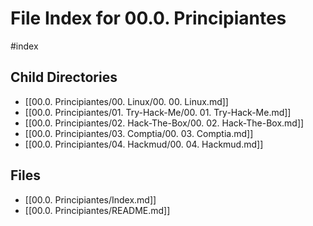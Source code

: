 # File Index for 00.0. Principiantes
#index

## Child Directories

- [[00.0. Principiantes/00. Linux/00. 00. Linux.md]]
- [[00.0. Principiantes/01. Try-Hack-Me/00. 01. Try-Hack-Me.md]]
- [[00.0. Principiantes/02. Hack-The-Box/00. 02. Hack-The-Box.md]]
- [[00.0. Principiantes/03. Comptia/00. 03. Comptia.md]]
- [[00.0. Principiantes/04. Hackmud/00. 04. Hackmud.md]]

## Files

- [[00.0. Principiantes/Index.md]]
- [[00.0. Principiantes/README.md]]
